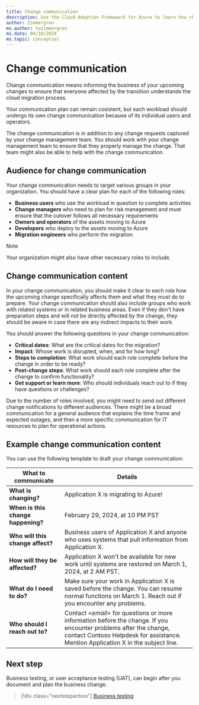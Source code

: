 ```yaml
---
title: Change communication
description: Use the Cloud Adoption Framework for Azure to learn how change communication can help you communicate cloud migration outcomes.
author: Zimmergren
ms.author: tozimmergren
ms.date: 04/10/2024
ms.topic: conceptual
---
```


# Change communication

Change communication means informing the business of your upcoming changes to ensure that everyone affected by the transition understands the cloud migration process.

Your communication plan can remain cosistent, but each workload should undergo its own change communication because of its individual users and operators.

The change communication is in addition to any change requests captured by your change management team. You should work with your change management team to ensure that they properly manage the change. That team might also be able to help with the change communication.

## Audience for change communication

Your change communication needs to target various groups in your organization. You should have a clear plan for each of the following roles:

- **Business users** who use the workload in question to complete activities
- **Change managers** who need to plan for risk management and must ensure that the cutover follows all necessary requirements
- **Owners and operators** of the assets moving to Azure
- **Developers** who deploy to the assets moving to Azure
- **Migration engineers** who perform the migration

> [!NOTE]
> Your organization might also have other necessary roles to include.

## Change communication content

In your change communication, you should make it clear to each role how the upcoming change specifically affects them and what they must do to prepare. Your change communication should also include groups who work with related systems or in related business areas. Even if they don't have preparation steps and will not be directly affected by the change, they should be aware in case there are any indirect impacts to their work.

You should answer the following questions in your change communication:

- **Critical dates**: What are the critical dates for the migration?
- **Impact**: Whose work is disrupted, when, and for how long?
- **Steps to completion**: What work should each role complete before the change in order to be ready?
- **Post-change steps**: What work should each role complete after the change to confirm functionality?
- **Get support or learn more**: Who should individuals reach out to if they have questions or challenges?

Due to the number of roles involved, you might need to send out different change notifications to different audiences. There might be a broad communication for a general audience that explains the time frame and expected outages, and then a more specific communication for IT resources to plan for operational actions.

## Example change communication content

You can use the following template to draft your change communication:

|What to communicate|Details|
|---|---|
|**What is changing?**|Application X is migrating to Azure!|
|**When is this change happening?**|February 29, 2024, at 10 PM PST|
|**Who will this change affect?**|Business users of Application X and anyone who uses systems that pull information from Application X.|
|**How will they be affected?**|Application X won't be available for new work until systems are restored on March 1, 2024, at 2 AM PST.|
|**What do I need to do?**|Make sure your work in Application X is saved before the change. You can resume normal functions on March 1. Reach out if you encounter any problems.|
|**Who should I reach out to?**|Contact \<*email*\> for questions or more information before the change. If you encounter problems after the change, contact Contoso Helpdesk for assistance. Mention Application X in the subject line.|

## Next step

Business testing, or user acceptance testing (UAT), can begin after you document and plan the business change.
> [!div class="nextstepaction"]
> [Business testing](./business-test.md)
